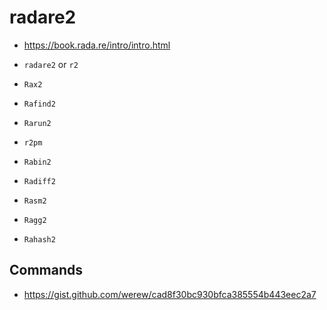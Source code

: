 # radare2

- <https://book.rada.re/intro/intro.html>


- `radare2` or `r2`
- `Rax2`
- `Rafind2`
- `Rarun2`
- `r2pm`
- `Rabin2`
- `Radiff2`
- `Rasm2`
- `Ragg2`
- `Rahash2`


## Commands

- <https://gist.github.com/werew/cad8f30bc930bfca385554b443eec2a7>
